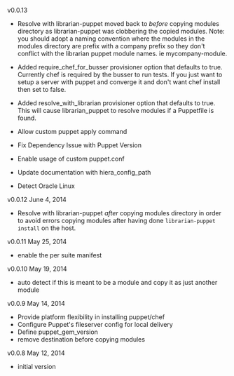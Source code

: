 v0.0.13
* Resolve with librarian-puppet moved back to *before* copying modules directory as librarian-puppet was clobbering the copied modules.
  Note: you should adopt a naming convention where the modules in the modules directory are prefix with a company prefix so they don't 
  conflict with the librarian puppet module names. ie mycompany-module.

* Added require_chef_for_busser provisioner option that defaults to true. Currently chef is required by the busser to run tests. 
  If you just want to setup a server with puppet and converge it and don't want chef install then set to false. 

* Added resolve_with_librarian provisioner option that defaults to true. This will cause librarian_puppet to resolve modules if a Puppetfile is found.   

* Allow custom puppet apply command

* Fix Dependency Issue with Puppet Version

* Enable usage of custom puppet.conf 

* Update documentation with hiera_config_path

* Detect Oracle Linux

v0.0.12 June 4, 2014
* Resolve with librarian-puppet *after* copying modules directory in order to avoid errors copying modules after having done
 `librarian-puppet install` on the host.

v0.0.11 May 25, 2014
* enable the per suite manifest

v0.0.10 May 19, 2014
* auto detect if this is meant to be a module and copy it as just another module

v0.0.9 May 14, 2014
* Provide platform flexibility in installing puppet/chef
* Configure Puppet's fileserver config for local delivery
* Define puppet_gem_version
* remove destination before copying modules

v0.0.8 May 12, 2014
* initial version